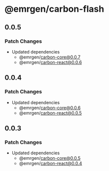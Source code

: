 # @emrgen/carbon-flash

## 0.0.5

### Patch Changes

- Updated dependencies
  - @emrgen/carbon-core@0.0.7
  - @emrgen/carbon-react@0.0.6

## 0.0.4

### Patch Changes

- Updated dependencies
  - @emrgen/carbon-core@0.0.6
  - @emrgen/carbon-react@0.0.5

## 0.0.3

### Patch Changes

- Updated dependencies
  - @emrgen/carbon-core@0.0.5
  - @emrgen/carbon-react@0.0.4
